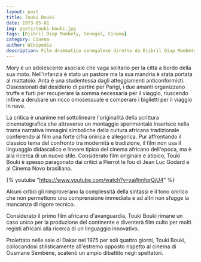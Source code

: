 ```yaml
---
layout: post
title: Touki Bouki
date: 1973-05-01
img: posts/touki-bouki.jpg
tags: [Djibril Diop Mambéty, Senegal, Cinema]
category: Cinema
author: Wikipedia
description: Film drammatico senegalese diretto da Djibril Diop Mambéty
---
```


Mory è un adolescente asociale che vaga solitario per la città a bordo della sua moto. Nell'infanzia è stato un pastore ma la sua mandria è stata portata al mattatoio. Anta è una studentessa dagli atteggiamenti anticonformisti. Ossessionati dal desiderio di partire per Parigi, i due amanti organizzano truffe e furti per recuperare la somma necessaria per il viaggio, riuscendo infine a derubare un ricco omosessuale e comperare i biglietti per il viaggio in nave.

La critica è unanime nel sottolineare l'originalità della scrittura cinematografica che attraverso un montaggio sperimentale inserisce nella trama narrativa immagini simboliche della cultura africana tradizionale conferendo al film una forte cifra onirica e allegorica. Pur affrontando il classico tema del confronto tra modernità e tradizione, il film non usa il linguaggio didascalico e lineare tipico del cinema africano dell'epoca, ma è alla ricerca di un nuovo stile. Considerato film originale e atipico, Touki Bouki è spesso paragonato dai critici a Pierrot le fou di Jean Luc Godard e al Cinema Novo brasiliano.

{% youtube "https://www.youtube.com/watch?v=xaWmfqrQjU4" %}

Alcuni critici gli rimproverano la complessità della sintassi e il tono onirico che non permettono una comprensione immediata e ad altri non sfugge la mancanza di rigore tecnico.

Considerato il primo film africano d'avanguardia, Touki Bouki rimane un caso unico per la produzione del continente e diventerà film culto per molti registi africani alla ricerca di un linguaggio innovativo.

Proiettato nelle sale di Dakar nel 1975 per soli quattro giorni, Touki Bouki, collocandosi stilisticamente all'estremo opposto rispetto al cinema di Ousmane Sembène, scatenò un ampio dibattito negli spettatori.
